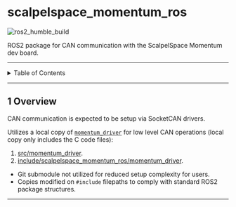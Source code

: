 # scalpelspace_momentum_ros

![ros2_humble_build](https://github.com/scalpelspace/scalpelspace_momentum_ros/actions/workflows/ros2_humble_build.yaml/badge.svg)

ROS2 package for CAN communication with the ScalpelSpace Momentum dev board.

---

<details markdown="1">
  <summary>Table of Contents</summary>

<!-- TOC -->
* [scalpelspace_momentum_ros](#scalpelspace_momentum_ros)
  * [1 Overview](#1-overview)
<!-- TOC -->

</details>

---

## 1 Overview

CAN communication is expected to be setup via SocketCAN drivers.

Utilizes a local copy of [
`momentum_driver`](https://github.com/scalpelspace/momentum_driver) for low
level CAN operations (local copy only includes the C code files):

1. [src/momentum_driver](src/momentum_driver).
2. [include/scalpelspace_momentum_ros/momentum_driver](include/scalpelspace_momentum_ros/momentum_driver).

- Git submodule not utilized for reduced setup complexity for users.
- Copies modified on `#include` filepaths to comply with standard ROS2 package
  structures.

---
